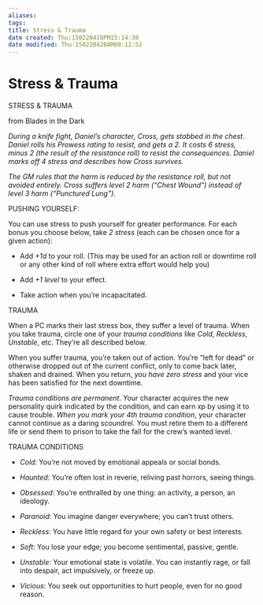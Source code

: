 ```yaml
---
aliases: 
tags: 
title: Stress & Trauma
date created: Thu:150220428PM15:14:38
date modified: Thu:150220428AM00:12:52
---
```

# Stress & Trauma
STRESS & TRAUMA

from Blades in the Dark

  

 _During a knife fight, Daniel’s character, Cross, gets stabbed in the chest. Daniel rolls his Prowess rating to resist, and gets a 2. It costs 6 stress, minus 2 (the result of the resistance roll) to resist the consequences. Daniel marks off 4 stress and describes how Cross survives._

 _The GM rules that the harm is reduced by the resistance roll, but not avoided entirely. Cross suffers level 2 harm (“Chest Wound”) instead of level 3 harm (“Punctured Lung”)._

  

PUSHING YOURSELF:

 You can use stress to push yourself for greater performance. For each bonus you choose below, take _2 stress_ (each can be chosen once for a given action):

* Add _+1d_ to your roll. (This may be used for an action roll or downtime roll or any other kind of roll where extra effort would help you)

* Add _+1 level_ to your effect.

* Take action when you’re incapacitated.

  

TRAUMA

When a PC marks their last stress box, they suffer a level of trauma. When you take trauma, circle one of your _trauma conditions_ like _Cold_, _Reckless_, _Unstable_, etc. They’re all described below.

  

When you suffer trauma, you’re taken out of action. You’re “left for dead” or otherwise dropped out of the current conflict, only to come back later, shaken and drained. When you return, _you have zero stress_ and your vice has been satisfied for the next downtime.

  

_Trauma conditions are permanent_. Your character acquires the new personality quirk indicated by the condition, and can earn xp by using it to cause trouble. _When you mark your 4th trauma condition_, your character cannot continue as a daring scoundrel. You must retire them to a different life or send them to prison to take the fall for the crew’s wanted level.

  

TRAUMA CONDITIONS

* _Cold_: You’re not moved by emotional appeals or social bonds.

* _Haunted_: You’re often lost in reverie, reliving past horrors, seeing things.

* _Obsessed_: You’re enthralled by one thing: an activity, a person, an ideology.

* _Paranoid_: You imagine danger everywhere; you can’t trust others.

* _Reckless_: You have little regard for your own safety or best interests.

* _Soft_: You lose your edge; you become sentimental, passive, gentle.

* _Unstable_: Your emotional state is volatile. You can instantly rage, or fall into despair, act impulsively, or freeze up.

* _Vicious_: You seek out opportunities to hurt people, even for no good reason.
